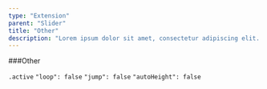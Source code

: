 ```yaml
---
type: "Extension"
parent: "Slider"
title: "Other"
description: "Lorem ipsum dolor sit amet, consectetur adipiscing elit. Nunc tempus laoreet leo sit amet iaculis."
---
```


###Other

`.active` `"loop": false` `"jump": false` `"autoHeight": false`

<demo>
  <demovanilla src="inline/demo/slider/other">
  </demovanilla>
</demo>
